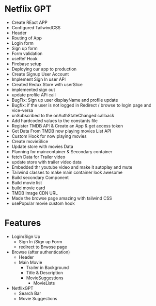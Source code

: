 # Netflix GPT

- Create REact APP
- Configured TailwindCSS
- Header
- Routing of App
- Login form
- Sign up form
- Form validation
- useRef Hook
- Firebase setup
- Deploying our app to production
- Create Signup User Account
- Implement Sign In user API
- Created Redux Store with userSlice
- implemented sign out 
- update profile APi call
- BugFix: Sign up user displayName and profile update
- Bugfix: if the user is not logged in Redirect / browse to login page and vice-versa
- unSubscribed to the onAuthStateChanged callback
- Add hardcoded values to the constants file
- Register TMDB API & Create an App & get access token
- Get Data From TMDB now playing movies List API 
- Custom Hook for now playing movies
- Create movieSlice
- Update store with movies Data
- Planning for maincontainer & Secondary container
- fetch Data for Trailer video
- update store with trailer video data
- Embedded thr youtube video and make it autoplay and mute
- Tailwind classes to make main container look awesome
- Build secondary Component
- Build movie list
- build movie card
- TMDB Image CDN URL
- Made the browse page amazing with tailwind CSS
- usePopular movie custom hook

# Features

- Login/Sign Up
    - Sign In /Sign up Form
    - redirect to Brwose page 
- Browse (after authentication)
    - Header
    - Main Movie
        - Trailer in Background
        - Title & Description
        - MovieSuggestions
            - MovieLists
- NetflixGPT
    - Search Bar
    - Movie Suggestions